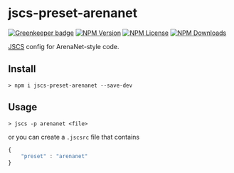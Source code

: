 jscs-preset-arenanet
====================

[![Greenkeeper badge](https://badges.greenkeeper.io/arenanet/jscs-preset-arenanet.svg)](https://greenkeeper.io/)
[![NPM Version](https://img.shields.io/npm/v/jscs-preset-arenanet.svg)](https://www.npmjs.com/package/jscs-preset-arenanet)
[![NPM License](https://img.shields.io/npm/l/jscs-preset-arenanet.svg)](https://www.npmjs.com/package/jscs-preset-arenanet)
[![NPM Downloads](https://img.shields.io/npm/dm/jscs-preset-arenanet.svg)](https://www.npmjs.com/package/jscs-preset-arenanet)

[JSCS](http://jscs.info) config for ArenaNet-style code.

## Install

`> npm i jscs-preset-arenanet --save-dev`

## Usage
`> jscs -p arenanet <file>`

or you can create a `.jscsrc` file that contains

```js
{
    "preset" : "arenanet"
}
```
